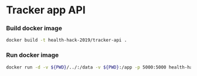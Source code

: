 # Tracker app API

### Build docker image
```bash
docker build -t health-hack-2019/tracker-api .
```

### Run docker image
```bash
docker run -d -v ${PWD}/../:/data -v ${PWD}:/app -p 5000:5000 health-hack-2019/tracker-api
```